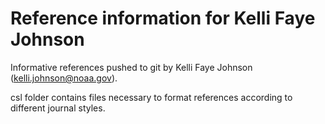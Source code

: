 Reference information for Kelli Faye Johnson
============================================

Informative references pushed to git by
Kelli Faye Johnson (kelli.johnson@noaa.gov).

csl folder contains files necessary to format references according to different journal styles.
